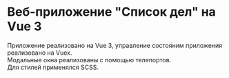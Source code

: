 # Веб-приложение "Список дел" на Vue 3

Приложение реализовано на Vue 3, управление состояним приложения реализовано на Vuex. <br/>
Модальные окна реализованы с помощью телепортов. <br/>
Для стилей применялся SCSS. <br/>
